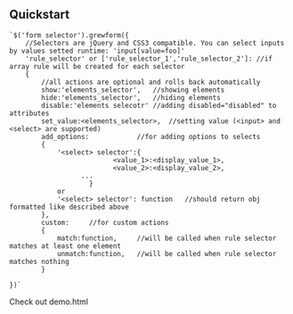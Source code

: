 Quickstart
----------
	`$('form selector').grewform({
		//Selectors are jQuery and CSS3 compatible. You can select inputs by values setted runtime: 'input[value=foo]'
		'rule_selector' or ['rule_selector_1','rule_selector_2']: //if array rule will be created for each selector
		{		
			//all actions are optional and rolls back automatically
			show:'elements_selector',	//showing elements
			hide:'elements_selector',	//hiding elements
			disable:'elements selecotr'	//adding disabled="disabled" to attributes
			set_value:<elements_selector>,	//setting value (<input> and <select> are supported)
			add_options: 			//for adding options to selects
			{
				'<select> selector':{
		                      <value_1>:<display_value_1>,
		                      <value_2>:<display_value_2>,
				      ...
		              	}
				or
				'<select> selector': function	//should return obj formatted like described above
			},
			custom:		//for custom actions
			{
				match:function,		//will be called when rule selector matches at least one element
				unmatch:function,	//will be called when rule selector matches nothing
			}

	})`
Check out demo.html




